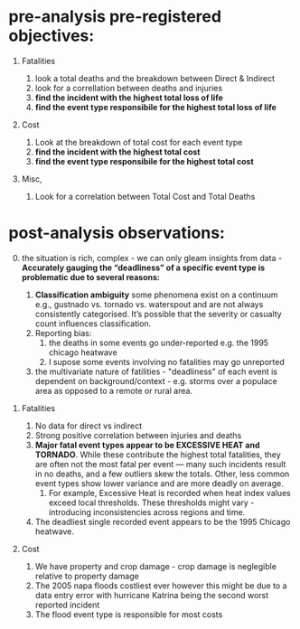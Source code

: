 

# pre-analysis pre-registered objectives:

1. Fatalities
   1. look a total deaths and the breakdown between Direct & Indirect
   2. look for a correllation between deaths and injuries
   3. **find the incident with the highest total loss of life**
   4. **find the event type responsibile for the highest total loss of life**

2. Cost
   1. Look at the breakdown of total cost for each event type
   2. **find the incident with the highest total cost**
   4. **find the event type responsibile for the highest total cost**

3. Misc,
   1. Look for a correlation between Total Cost and Total Deaths



# post-analysis observations:

0. the situation is rich, complex - we can only gleam insights from data -**Accurately gauging the “deadliness” of a specific event type is problematic due to several reasons:**
      1. **Classification ambiguity** some phenomena exist on a continuum e.g., gustnado vs. tornado vs. waterspout and are not always consistently categorised. It’s possible that the severity or casualty count influences classification.
      2. Reporting bias:
         1. the deaths in some events go under-reported e.g. the 1995 chicago heatwave
         2. I supose some events involving no fatalities may go unreported
      3. the multivariate nature of fatilities - "deadliness" of each event is dependent on background/context - e.g. storms over a populace area as opposed to a remote or rural area.

1. Fatalities
   1. No data for direct vs indirect
   2. Strong positive correlation between injuries and deaths
   3. **Major fatal event types appear to be EXCESSIVE HEAT and TORNADO**. While these contribute the highest total fatalities, they are often not the most fatal per event — many such incidents result in no deaths, and a few outliers skew the totals. Other, less common event types show lower variance and are more deadly on average.
      1. For example, Excessive Heat is recorded when heat index values exceed local thresholds. These thresholds might vary - introducing inconsistencies across regions and time.
   4. The deadliest single recorded event appears to be the 1995 Chicago heatwave.
   
2. Cost
   1. We have property and crop damage - crop damage is neglegible relative to property damage
   2. The 2005 napa floods costliest ever however this might be due to a data entry error with hurricane Katrina being the second worst reported incident
   3. The flood event type is responsible for most costs
